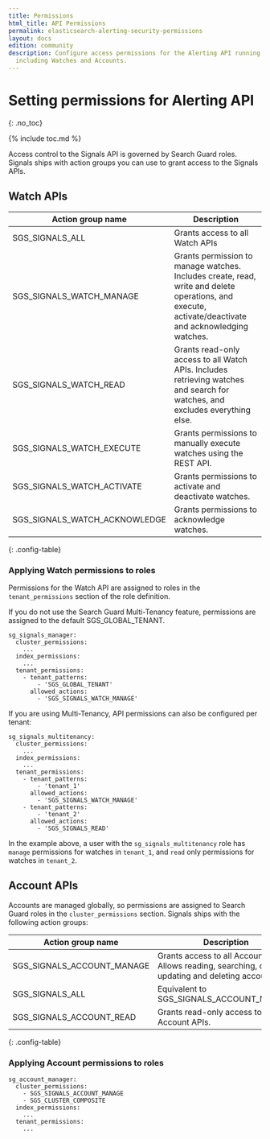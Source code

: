 ```yaml
---
title: Permissions
html_title: API Permissions
permalink: elasticsearch-alerting-security-permissions
layout: docs
edition: community
description: Configure access permissions for the Alerting API running on Elasticsearch,
  including Watches and Accounts.
---
```

<!--- Copyright 2022 floragunn GmbH -->

# Setting permissions for Alerting API
{: .no_toc}

{% include toc.md %}

Access control to the Signals API is governed by Search Guard roles. Signals ships  with action groups you can use to grant access to the Signals APIs.

## Watch APIs

| Action group name | Description |
|---|---|
| SGS\_SIGNALS\_ALL | Grants access to all Watch APIs|
| SGS\_SIGNALS\_WATCH\_MANAGE | Grants permission to manage watches. Includes create, read, write and delete operations, and execute, activate/deactivate and acknowledging watches. |
| SGS\_SIGNALS\_WATCH\_READ | Grants read-only access to all Watch APIs. Includes retrieving watches and search for watches, and excludes everything else.|
| SGS\_SIGNALS\_WATCH\_EXECUTE | Grants permissions to manually execute watches using the REST API. |
| SGS\_SIGNALS\_WATCH\_ACTIVATE | Grants permissions to activate and deactivate watches. |
| SGS\_SIGNALS\_WATCH\_ACKNOWLEDGE | Grants permissions to acknowledge watches. |
{: .config-table}

### Applying Watch permissions to roles

Permissions for the Watch API are assigned to roles in the `tenant_permissions` section of the role definition. 

If you do not use the Search Guard Multi-Tenancy feature, permissions are assigned to the default SGS\_GLOBAL\_TENANT.

```
sg_signals_manager:
  cluster_permissions:
    ...
  index_permissions:
    ...
  tenant_permissions:
    - tenant_patterns:
        - 'SGS_GLOBAL_TENANT'
      allowed_actions:
        - 'SGS_SIGNALS_WATCH_MANAGE'
```

If you are using Multi-Tenancy, API permissions can also be configured per tenant:

```
sg_signals_multitenancy:
  cluster_permissions:
    ...
  index_permissions:
    ...
  tenant_permissions:
    - tenant_patterns:
        - 'tenant_1'
      allowed_actions:
        - 'SGS_SIGNALS_WATCH_MANAGE'
    - tenant_patterns:
        - 'tenant_2'
      allowed_actions:
        - 'SGS_SIGNALS_READ'

```

In the example above, a user with the `sg_signals_multitenancy` role has `manage` permissions for watches in `tenant_1`, and `read` only permissions for watches in `tenant_2`.

## Account APIs

Accounts are managed globally, so permissions are assigned to Search Guard roles in the  `cluster_permissions` section. Signals ships with the following action groups:

| Action group name | Description |
|---|---|
| SGS\_SIGNALS\_ACCOUNT\_MANAGE | Grants access to all Account APIs. Allows reading, searching, creating, updating and deleting accounts.|
| SGS\_SIGNALS\_ALL | Equivalent to SGS\_SIGNALS\_ACCOUNT\_MANAGE|
| SGS\_SIGNALS\_ACCOUNT\_READ | Grants read-only access to the Account APIs.|
{: .config-table}

### Applying Account permissions to roles

```
sg_account_manager:
  cluster_permissions:
    - SGS_SIGNALS_ACCOUNT_MANAGE
    - SGS_CLUSTER_COMPOSITE
  index_permissions:
    ...
  tenant_permissions:
    ...
```